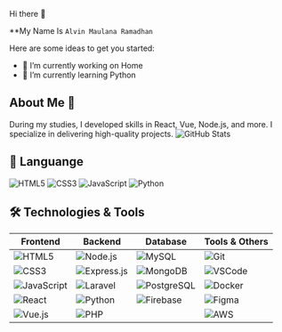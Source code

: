  Hi there 👋


**My Name Is `Alvin Maulana Ramadhan`

Here are some ideas to get you started:

- 🔭 I’m currently working on Home
- 🌱 I’m currently learning Python
 ## About Me 👋
During my studies, I developed skills in React, Vue, Node.js, and more. I specialize in delivering high-quality projects.
![GitHub Stats](https://github-readme-stats.vercel.app/api?username=alvin27450&show_icons=true&theme=radical)
## 🚀 Languange
![HTML5](https://img.shields.io/badge/-HTML5-orange?logo=html5&logoColor=white)
![CSS3](https://img.shields.io/badge/-CSS3-blue?logo=css3&logoColor=white)
![JavaScript](https://img.shields.io/badge/-JavaScript-yellow?logo=javascript&logoColor=white)
![Python](https://img.shields.io/badge/Python-3.9-blue?logo=python&logoColor=white)
## 🛠 Technologies & Tools

| **Frontend**                           | **Backend**                      | **Database**                | **Tools & Others**              |
|----------------------------------------|----------------------------------|-----------------------------|----------------------------------|
| ![HTML5](https://img.icons8.com/color/48/000000/html-5.png)  | ![Node.js](https://img.icons8.com/color/48/000000/nodejs.png) | ![MySQL](https://img.icons8.com/fluency/48/000000/mysql-logo.png) | ![Git](https://img.icons8.com/color/48/000000/git.png)          |
| ![CSS3](https://img.icons8.com/color/48/000000/css3.png)     | ![Express.js](https://img.icons8.com/ios/50/000000/express-js.png) | ![MongoDB](https://img.icons8.com/color/48/000000/mongodb.png) | ![VSCode](https://img.icons8.com/color/48/000000/visual-studio-code-2019.png) |
| ![JavaScript](https://img.icons8.com/color/48/000000/javascript.png) | ![Laravel](https://img.icons8.com/fluency/48/000000/laravel.png) | ![PostgreSQL](https://img.icons8.com/color/48/000000/postgreesql.png) | ![Docker](https://img.icons8.com/fluency/48/000000/docker.png)  |
| ![React](https://img.icons8.com/color/48/000000/react-native.png)     | ![Python](https://img.icons8.com/color/48/000000/python.png)       | ![Firebase](https://img.icons8.com/color/48/000000/firebase.png) | ![Figma](https://img.icons8.com/color/48/000000/figma.png)      |
| ![Vue.js](https://img.icons8.com/color/48/000000/vue-js.png)          | ![PHP](https://img.icons8.com/officel/48/000000/php-logo.png)      |                               | ![AWS](https://img.icons8.com/color/48/000000/amazon-web-services.png) |

